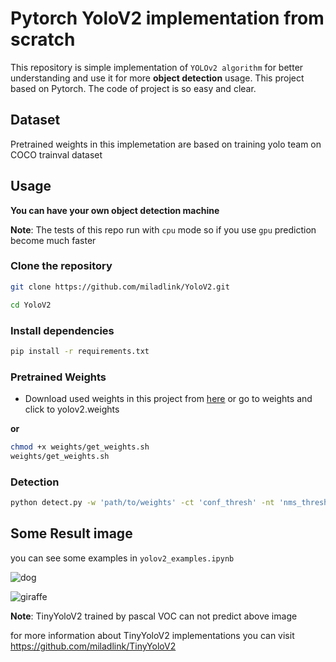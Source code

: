 # Pytorch YoloV2 implementation from scratch



This repository is simple implementation of `YOLOv2 algorithm` for better understanding and use it for more **object detection** usage. This project based on Pytorch. The code of project is so easy and clear.

## Dataset

Pretrained weights in this implemetation are based on training yolo team on COCO trainval dataset

## Usage

**You can have your own object detection machine**

**Note**: The tests of this repo run with `cpu` mode so if you use `gpu` prediction become much faster

### Clone the repository

```bash
git clone https://github.com/miladlink/YoloV2.git

cd YoloV2
```

### Install dependencies

```bash
pip install -r requirements.txt
```

### Pretrained Weights

* Download used weights in this project from [here](https://pjreddie.com/media/files/yolov2.weights) or go to weights and click to yolov2.weights

**or**

```bash
chmod +x weights/get_weights.sh
weights/get_weights.sh
```

### Detection

```bash
python detect.py -w 'path/to/weights' -ct 'conf_thresh' -nt 'nms_thresh' -p 'path/to/img' 
```

## Some Result image

you can see some examples in `yolov2_examples.ipynb`

![dog](https://user-images.githubusercontent.com/81680367/145892095-2e804947-7fd7-436b-b907-f08f14e3b6e6.jpg)

![giraffe](https://user-images.githubusercontent.com/81680367/145892114-45386e1f-5923-40b0-a6c7-7d330fe1d099.jpg)

**Note**: TinyYoloV2 trained by pascal VOC can not predict above image

for more information about TinyYoloV2 implementations you can visit https://github.com/miladlink/TinyYoloV2

